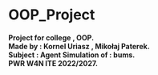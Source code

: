 # OOP_Project
<h4>
Project for college , OOP. </br>
Made by : Kornel Uriasz , Mikołaj Paterek. </br>
Subject : Agent Simulation of : bums. </br>
PWR W4N ITE 2022/2027. </br>
</h4>
